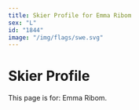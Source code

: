 ```yaml
---
title: Skier Profile for Emma Ribom
sex: "L"
id: "1844"
image: "/img/flags/swe.svg" 
---
```


# Skier Profile

This page is for: Emma Ribom.
    